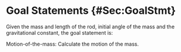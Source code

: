 # Goal Statements {#Sec:GoalStmt}

Given the mass and length of the rod, initial angle of the mass and the gravitational constant, the goal statement is:

<div id="motionMass"></div>

Motion-of-the-mass: Calculate the motion of the mass.


